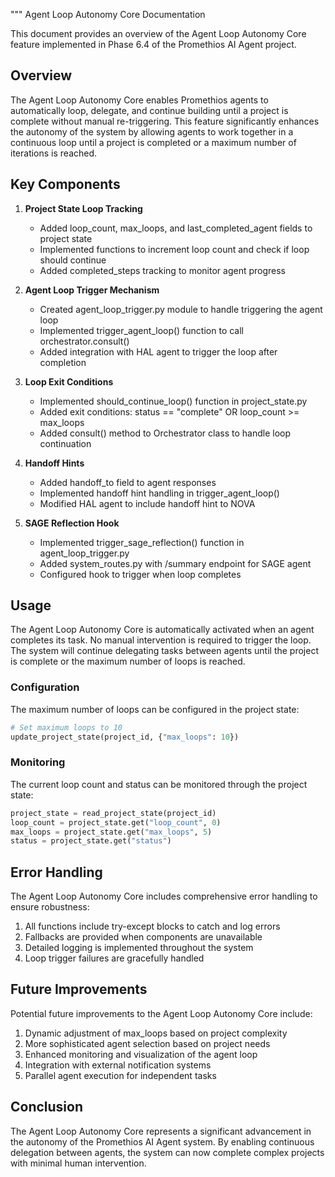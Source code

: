 """
Agent Loop Autonomy Core Documentation

This document provides an overview of the Agent Loop Autonomy Core feature
implemented in Phase 6.4 of the Promethios AI Agent project.

## Overview

The Agent Loop Autonomy Core enables Promethios agents to automatically loop, 
delegate, and continue building until a project is complete without manual 
re-triggering. This feature significantly enhances the autonomy of the system
by allowing agents to work together in a continuous loop until a project is
completed or a maximum number of iterations is reached.

## Key Components

1. **Project State Loop Tracking**
   - Added loop_count, max_loops, and last_completed_agent fields to project state
   - Implemented functions to increment loop count and check if loop should continue
   - Added completed_steps tracking to monitor agent progress

2. **Agent Loop Trigger Mechanism**
   - Created agent_loop_trigger.py module to handle triggering the agent loop
   - Implemented trigger_agent_loop() function to call orchestrator.consult()
   - Added integration with HAL agent to trigger the loop after completion

3. **Loop Exit Conditions**
   - Implemented should_continue_loop() function in project_state.py
   - Added exit conditions: status == "complete" OR loop_count >= max_loops
   - Added consult() method to Orchestrator class to handle loop continuation

4. **Handoff Hints**
   - Added handoff_to field to agent responses
   - Implemented handoff hint handling in trigger_agent_loop()
   - Modified HAL agent to include handoff hint to NOVA

5. **SAGE Reflection Hook**
   - Implemented trigger_sage_reflection() function in agent_loop_trigger.py
   - Added system_routes.py with /summary endpoint for SAGE agent
   - Configured hook to trigger when loop completes

## Usage

The Agent Loop Autonomy Core is automatically activated when an agent completes
its task. No manual intervention is required to trigger the loop. The system will
continue delegating tasks between agents until the project is complete or the
maximum number of loops is reached.

### Configuration

The maximum number of loops can be configured in the project state:

```python
# Set maximum loops to 10
update_project_state(project_id, {"max_loops": 10})
```

### Monitoring

The current loop count and status can be monitored through the project state:

```python
project_state = read_project_state(project_id)
loop_count = project_state.get("loop_count", 0)
max_loops = project_state.get("max_loops", 5)
status = project_state.get("status")
```

## Error Handling

The Agent Loop Autonomy Core includes comprehensive error handling to ensure
robustness:

1. All functions include try-except blocks to catch and log errors
2. Fallbacks are provided when components are unavailable
3. Detailed logging is implemented throughout the system
4. Loop trigger failures are gracefully handled

## Future Improvements

Potential future improvements to the Agent Loop Autonomy Core include:

1. Dynamic adjustment of max_loops based on project complexity
2. More sophisticated agent selection based on project needs
3. Enhanced monitoring and visualization of the agent loop
4. Integration with external notification systems
5. Parallel agent execution for independent tasks

## Conclusion

The Agent Loop Autonomy Core represents a significant advancement in the
autonomy of the Promethios AI Agent system. By enabling continuous delegation
between agents, the system can now complete complex projects with minimal
human intervention.
